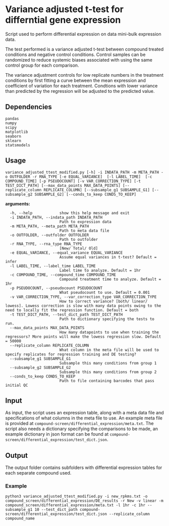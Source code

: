 # Variance adjusted t-test for differntial gene expression
Script used to perform differential expression on data mini-bulk expression data.

The test performed is a variance adjusted t-test between compound treated conditions and negative control conditions. Control samples can be randomized to reduce systemic biases associated with using the same control group for each comparison.

The variance adjustment controls for low replicate numbers in the treatment conditions by first fitting a curve between the mean expression and coefficient of variation for each treatment. Condtions with lower variance than predicted by the regression will be adjusted to the predicted value.

## Dependencies
```
pandas
numpy
scipy
matplotlib
seaborn
sklearn
statsmodels
```

## Usage

`variance_adjusted_ttest_modified.py [-h] -i INDATA_PATH -m META_PATH -o OUTFOLDER -r RNA_TYPE
[-e EQUAL_VARIANCE] 
[-l LABEL_TIME] 
[-c COMPOUND_TIME] [-p PSEUDOCOUNT] [-v VAR_CORRECTION_TYPE] [-t TEST_DICT_PATH]
[--max_data_points MAX_DATA_POINTS]
[--replicate_column REPLICATE_COLUMN] [--subsample_g1 SUBSAMPLE_G1] [--subsample_g2 SUBSAMPLE_G2]
[--conds_to_keep CONDS_TO_KEEP]`


**arguments:**
```
  -h, --help            show this help message and exit
  -i INDATA_PATH, --indata_path INDATA_PATH
                        Path to expression data
  -m META_PATH, --meta_path META_PATH
                        Path to meta data file
  -o OUTFOLDER, --outfolder OUTFOLDER
                        Path to outfolder
  -r RNA_TYPE, --rna_type RNA_TYPE
                        [New/ Total/ Old]
  -e EQUAL_VARIANCE, --equal_variance EQUAL_VARIANCE
                        Assume equal variances in t-test? Default = infer
  -l LABEL_TIME, --label_time LABEL_TIME
                        Label time to analyze. Default = 1hr
  -c COMPOUND_TIME, --compound_time COMPOUND_TIME
                        Compound treatment time to analyze. Default = 1hr
  -p PSEUDOCOUNT, --pseudocount PSEUDOCOUNT
                        What pseudocount to use. Default = 0.001
  -v VAR_CORRECTION_TYPE, --var_correction_type VAR_CORRECTION_TYPE
                        How to correct variance? [both/ linear/ lowess]. Lowess correction is slow with many data points owing to the need to locally fit the regression function. Default = both
  -t TEST_DICT_PATH, --test_dict_path TEST_DICT_PATH
                        Path to dictionary specifying the tests to run.
  --max_data_points MAX_DATA_POINTS
                        How many datapoints to use when training the regressors? More points will make the lowess regression slow. Default = 50000
  --replicate_column REPLICATE_COLUMN
                        What column in the meta file will be used to specify replicates for regression training and DE testing?
  --subsample_g1 SUBSAMPLE_G1
                        Subsample this many conditions from group 1
  --subsample_g2 SUBSAMPLE_G2
                        Subsample this many conditions from group 2
  --conds_to_keep CONDS_TO_KEEP
                        Path to file containing barcodes that pass initial QC

```
## Input

As input, the script uses an expression table, along with a meta data file and specifications of what columns in the meta file to use. An example meta file is provided at `compound-screen/differential_expression/meta.txt`. The script also needs a dictionary specifying the comparisons to be made, an example dictionary in json format can be found at `compound-screen/differential_expression/test_dict.json`.

## Output 

The output folder contains subfolders with differential expression tables for each separate compound used.

### Example

```python3 variance_adjusted_ttest_modified.py -i new_rpkms.txt -o compound_screen/differential_expression/DE_results -r New -v linear -m compound_screen/differential_expression/meta.txt -l 1hr -c 1hr --subsample_g1 10 --test_dict_path compound-screen/differential_expression/test_dict.json --replicate_column compound_name```
